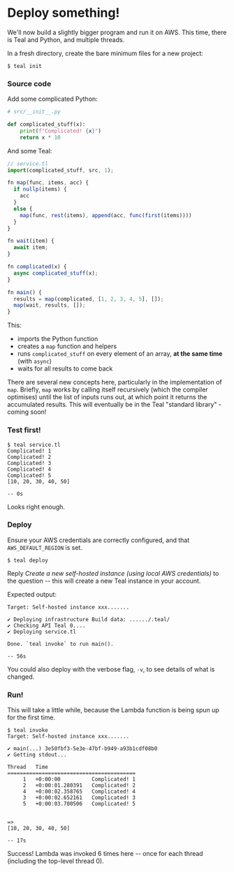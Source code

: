 # Deploy something!

We'll now build a slightly bigger program and run it on AWS. This time, there is
Teal and Python, and multiple threads.

In a fresh directory, create the bare minimum files for a new project:

```shell
$ teal init
```


### Source code

Add some complicated Python:

```python
# src/__init__.py

def complicated_stuff(x):
    print(f"Complicated! {x}")
    return x * 10
```

And some Teal:

```javascript
// service.tl
import(complicated_stuff, src, 1);

fn map(func, items, acc) {
  if nullp(items) {
    acc
  }
  else {
    map(func, rest(items), append(acc, func(first(items))))
  }
}

fn wait(item) {
  await item;
}

fn complicated(x) {
  async complicated_stuff(x);
}

fn main() {
  results = map(complicated, [1, 2, 3, 4, 5], []);
  map(wait, results, []);
}
```

This:

- imports the Python function
- creates a `map` function and helpers
- runs `complicated_stuff` on every element of an array, **at the same time**
  (with `async`)
- waits for all results to come back

There are several new concepts here, particularly in the implementation of
`map`. Briefly, `map` works by calling itself recursively (which the compiler
optimises) until the list of inputs runs out, at which point it returns the
accumulated results. This will eventually be in the Teal "standard library" -
coming soon!


### Test first!

```shell
$ teal service.tl
Complicated! 1
Complicated! 2
Complicated! 3
Complicated! 4
Complicated! 5
[10, 20, 30, 40, 50]

-- 0s
```

Looks right enough.

### Deploy

Ensure your AWS credentials are correctly configured, and that
`AWS_DEFAULT_REGION` is set.

```shell
$ teal deploy
```

Reply *Create a new self-hosted instance (using local AWS credentials)* to the
question -- this will create a new Teal instance in your account.

Expected output:

```
Target: Self-hosted instance xxx.......

✔ Deploying infrastructure Build data: ....../.teal/
✔ Checking API Teal 0....
✔ Deploying service.tl

Done. `teal invoke` to run main().

-- 56s
```

You could also deploy with the verbose flag, `-v`, to see details of what is
changed.

### Run!

This will take a little while, because the Lambda function is being spun up for
the first time.

```shell
$ teal invoke
Target: Self-hosted instance xxx.......

✔ main(...) 3e50fbf3-5e3e-47bf-b949-a93b1cdf08b0
✔ Getting stdout...

Thread   Time
=========================================
     1   +0:00:00          Complicated! 1
     2   +0:00:01.280391   Complicated! 2
     4   +0:00:02.358765   Complicated! 4
     3   +0:00:02.652161   Complicated! 3
     5   +0:00:03.700506   Complicated! 5


=>
[10, 20, 30, 40, 50]

-- 17s
```

Success! Lambda was invoked 6 times here -- once for each thread (including the
top-level thread 0).
